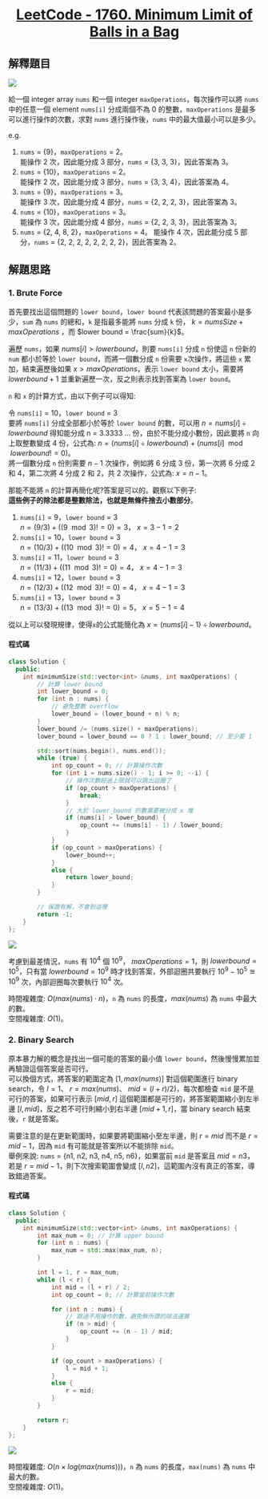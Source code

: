 # <center> [LeetCode - 1760. Minimum Limit of Balls in a Bag](https://leetcode.com/problems/minimum-limit-of-balls-in-a-bag/description/) </center>

## 解釋題目

[![](https://raw.githubusercontent.com/reese60525/ForPicGo/main/Pictures/20241207110627173.png)](https://raw.githubusercontent.com/reese60525/ForPicGo/main/Pictures/20241207110627173.png)

給一個 integer array `nums` 和一個 integer `maxOperations`，每次操作可以將 `nums` 中的任意一個 element `nums[i]` 分成兩個不為 0 的整數，`maxOperations` 是最多可以進行操作的次數，求對 `nums` 進行操作後，`nums` 中的最大值最小可以是多少。

e.g.

1. `nums` = {9}，`maxOperations` = 2。  
能操作 2 次，因此能分成 3 部分，`nums` = {3, 3, 3}，因此答案為 3。
2. `nums` = {10}，`maxOperations` = 2。  
能操作 2 次，因此能分成 3 部分，`nums` = {3, 3, 4}，因此答案為 4。
3. `nums` = {9}，`maxOperations` = 3。  
能操作 3 次，因此能分成 4 部分，`nums` = {2, 2, 2, 3}，因此答案為 3。
4. `nums` = {10}，`maxOperations` = 3。  
能操作 3 次，因此能分成 4 部分，`nums` = {2, 2, 3, 3}，因此答案為 3。
5. `nums` = {2, 4, 8, 2}，`maxOperations` = 4。
能操作 4 次，因此能分成 5 部分，`nums` = {2, 2, 2, 2, 2, 2, 2, 2}，因此答案為 2。

## 解題思路

### 1. Brute Force

首先要找出這個問題的 `lower bound`，`lower bound` 代表該問題的答案最小是多少，`sum` 為 `nums` 的總和，`k` 是指最多能將 `nums` 分成 `k` 份， $k = numsSize + maxOperations$ ，而 $lower bound = \frac{sum}{k}$。

遍歷 `nums`，如果 $nums[i] > lower bound$，則要 `nums[i]` 分成 `n` 份使這 `n` 份新的 `num` 都小於等於 `lower bound`，而將一個數分成 `n` 份需要 `x`次操作，將這些 `x` 累加，結束遍歷後如果 $x > maxOperations$，表示 `lower bound` 太小，需要將 $lower bound + 1$ 並重新遍歷一次，反之則表示找到答案為 `lower bound`。

`n` 和 `x` 的計算方式，由以下例子可以得知:

令 `nums[i]` = 10，`lower bound` = 3  
要將 `nums[i]` 分成全部都小於等於 `lower bound` 的數，可以用 $n = nums[i] \div lower bound$ 得知能分成 n = 3.3333 ... 份，由於不能分成小數份，因此要將 `n` 向上取整數變成 4 份，公式為: $n = (nums[i] \div lower bound) + (nums[i] \mod lower bound != 0)$。  
將一個數分成 `n` 份則需要 $n - 1$ 次操作，例如將 6 分成 3 份，第一次將 6 分成 2 和 4，第二次將 4 分成 2 和 2，共 2 次操作，公式為: $x = n - 1$。  

那能不能將 `n` 的計算再簡化呢?答案是可以的。觀察以下例子:  
**這些例子的除法都是整數除法，也就是無條件捨去小數部分**。

1. `nums[i]` = 9，`lower bound` = 3  
$n = (9 / 3) + ((9 \mod 3) != 0) = 3$， $x = 3 - 1 = 2$
2. `nums[i]` = 10，`lower bound` = 3  
$n = (10 / 3) + ((10 \mod 3) != 0) = 4$， $x = 4 - 1 = 3$
3. `nums[i]` = 11，`lower bound` = 3  
$n = (11 / 3) + ((11 \mod 3) != 0) = 4$， $x = 4 - 1 = 3$
4. `nums[i]` = 12，`lower bound` = 3  
$n = (12 / 3) + ((12 \mod 3) != 0) = 4$， $x = 4 - 1 = 3$
5. `nums[i]` = 13，`lower bound` = 3  
$n = (13 / 3) + ((13 \mod 3) != 0) = 5$， $x = 5 - 1 = 4$

從以上可以發現規律，使得`x`的公式能簡化為 $x = (nums[i] - 1) \div lower bound$。

#### 程式碼

```c++
class Solution {
  public:
    int minimumSize(std::vector<int> &nums, int maxOperations) {
        // 計算 lower bound
        int lower_bound = 0;
        for (int n : nums) {
            // 避免整數 overflow
            lower_bound = (lower_bound + n) % n;
        }
        lower_bound /= (nums.size() + maxOperations);
        lower_bound = lower_bound == 0 ? 1 : lower_bound; // 至少要 1

        std::sort(nums.begin(), nums.end());
        while (true) {
            int op_count = 0; // 計算操作次數
            for (int i = nums.size() - 1; i >= 0; --i) {
                // 操作次數超過上限就可以跳出迴圈了
                if (op_count > maxOperations) {
                    break;
                }
                // 大於 lower_bound 的數需要被分成 x 堆
                if (nums[i] > lower_bound) {
                    op_count += (nums[i] - 1) / lower_bound;
                }
            }
            if (op_count > maxOperations) {
                lower_bound++;
            }
            else {
                return lower_bound;
            }
        }

        // 保證有解，不會到這裡
        return -1;
    }
};
```

[![](https://raw.githubusercontent.com/reese60525/ForPicGo/main/Pictures/20241207121820774.png)](https://raw.githubusercontent.com/reese60525/ForPicGo/main/Pictures/20241207121820774.png)

考慮到最差情況，`nums` 有 $10^4$ 個 $10^9$， $maxOperations = 1$，則 $lower bound = 10^5$，只有當 $lower bound = 10^9$ 時才找到答案，外部迴圈共要執行 $10^9 - 10^5 \approxeq 10^9$ 次，內部迴圈每次要執行 $10^4$ 次。  

時間複雜度: $O(max(nums) \cdot n)$，`n` 為 `nums` 的長度，$max(nums)$ 為 `nums` 中最大的數。  
空間複雜度: $O(1)$。

### 2. Binary Search

原本暴力解的概念是找出一個可能的答案的最小值 `lower bound`，然後慢慢累加並再驗證這個答案是否可行。  
可以換個方式，將答案的範圍定為 $[1, max(nums)]$ 對這個範圍進行 binary search，令 $l = 1$、 $r = max(nums)$、 $mid = (l + r) / 2)$，每次都檢查 `mid` 是不是可行的答案，如果可行表示 $[mid, r]$ 這個範圍都是可行的，將答案範圍縮小到左半邊 $[l,mid]$，反之若不可行則縮小到右半邊 $[mid + 1, r]$，當 binary search 結束後，`r` 就是答案。  

需要注意的是在更新範圍時，如果要將範圍縮小至左半邊，則 $r = mid$ 而不是 $r = mid - 1$，因為 `mid` 有可能就是答案所以不能排除 `mid`。  
舉例來說:
`nums` = {n1,  n2, n3, n4, n5, n6}，如果當前 `mid` 是答案且 $mid = n3$，若是 $r = mid - 1$，則下次搜索範圍會變成 $[l, n2]$，這範圍內沒有真正的答案，導致錯過答案。

#### 程式碼

```c++
class Solution {
  public:
    int minimumSize(std::vector<int> &nums, int maxOperations) {
        int max_num = 0; // 計算 upper bound
        for (int n : nums) {
            max_num = std::max(max_num, n);
        }

        int l = 1, r = max_num;
        while (l < r) {
            int mid = (l + r) / 2;
            int op_count = 0; // 計算當前操作次數

            for (int n : nums) {
                // 跳過不用操作的數，避免無所謂的除法運算
                if (n > mid) {
                    op_count += (n - 1) / mid;
                }
            }

            if (op_count > maxOperations) {
                l = mid + 1;
            }
            else {
                r = mid;
            }
        }

        return r;
    }
};
```

[![](https://raw.githubusercontent.com/reese60525/ForPicGo/main/Pictures/20241207110037985.png)](https://raw.githubusercontent.com/reese60525/ForPicGo/main/Pictures/20241207110037985.png)

時間複雜度: $O(n \times log(max(nums)))$，`n` 為 `nums` 的長度，`max(nums)` 為 `nums` 中最大的數。  
空間複雜度: $O(1)$。
